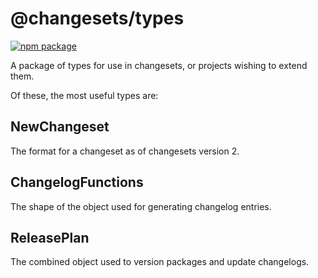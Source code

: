 # @changesets/types

[![npm package](https://img.shields.io/npm/v/@changesets/types)](https://npmjs.com/package/@changesets/types)

[//]: # "[![View changelog](https://img.shields.io/badge/Explore%20Changelog-brightgreen)](./CHANGELOG.md)"

A package of types for use in changesets, or projects wishing to extend them.

Of these, the most useful types are:

## NewChangeset

The format for a changeset as of changesets version 2.

## ChangelogFunctions

The shape of the object used for generating changelog entries.

## ReleasePlan

The combined object used to version packages and update changelogs.
